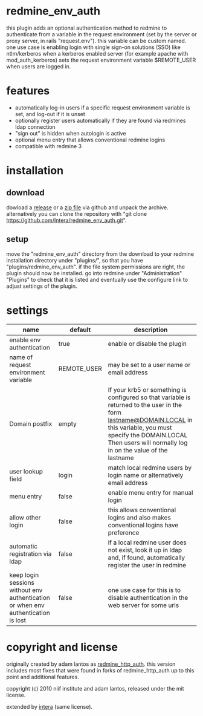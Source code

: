 # redmine_env_auth
this plugin adds an optional authentication method to redmine to authenticate from a variable in the request environment (set by the server or proxy server, in rails "request.env"). this variable can be custom named. one use case is enabling login with single sign-on solutions (SSO) like ntlm/kerberos when a kerberos enabled server (for example apache with mod_auth_kerberos) sets the request environment variable $REMOTE_USER when users are logged in.

# features
* automatically log-in users if a specific request environment variable is set, and log-out if it is unset
* optionally register users automatically if they are found via redmines ldap connection
* "sign out" is hidden when autologin is active
* optional menu entry that allows conventional redmine logins
* compatible with redmine 3

# installation
## download
dowload a [release](https://github.com/Intera/redmine_env_auth/releases) or a [zip file](https://github.com/Intera/redmine_env_auth/archive/master.zip) via github and unpack the archive.
alternatively you can clone the repository with "git clone https://github.com/Intera/redmine_env_auth.git".

## setup
move the "redmine_env_auth" directory from the download to your redmine installation directory under "plugins/", so that you have "plugins/redmine_env_auth".
if the file system permissions are right, the plugin should now be installed. go into redmine under "Administration" "Plugins" to check that it is listed and eventually use the configure link to adjust settings of the plugin.

# settings
|name|default|description|
|----|-------|-----------|
|enable env authentication|true|enable or disable the plugin|
|name of request environment variable|REMOTE_USER|may be set to a user name or email address|
|Domain postfix| empty |If your krb5 or something is configured so that variable is returned to the user in the form lastname@DOMAIN.LOCAL in this variable, you must specify the DOMAIN.LOCAL Then users will normally log in on the value of the lastname|
|user lookup field|login|match local redmine users by login name or alternatively email address|
|menu entry|false|enable menu entry for manual login|
|allow other login|false|this allows conventional logins and also makes conventional logins have preference|
|automatic registration via ldap|false|if a local redmine user does not exist, look it up in ldap and, if found, automatically register the user in redmine|
|keep login sessions without env authentication or when env authentication is lost|false|one use case for this is to disable authentication in the web server for some urls|

# copyright and license
originally created by adam lantos as [redmine_http_auth](https://github.com/AdamLantos/redmine_http_auth).
this version includes most fixes that were found in forks of redmine_http_auth up to this point and additional features.

copyright (c) 2010 niif institute and adam lantos, released under the mit license.

extended by [intera](https://www.intera.de/) (same license).
